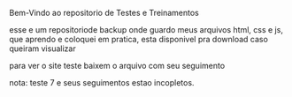 Bem-Vindo ao repositorio de Testes e Treinamentos

esse e um repositoriode backup onde guardo meus arquivos html, css e js,
que aprendo e coloquei em pratica, esta disponivel pra download caso queiram visualizar

para ver o site teste baixem o arquivo com seu seguimento 

nota: teste 7 e seus seguimentos estao incopletos.
